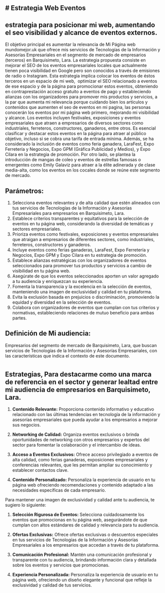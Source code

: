 ## # Estrategia Web Eventos

## estrategia para posicionar mi web, aumentando el seo visibilidad y alcance de eventos externos.

El objetivo principal es aumentar la relevancia de Mi Página web mundomejor.uk que ofrece mis servicios de Tecnologías de la Información y Asesorías Empresariales en el segmento de mercado de empresarios (terceros) en Barquisimeto, Lara. La estrategia propuesta consiste en mejorar el SEO de los eventos empresariales locales que actualmente tienen poca visibilidad en Google pero son conocidos a través de emisiones de radio o Instagram. Esta estrategia implica colocar los eventos de éstos terceros en un espacio de mi web,  optimizar el SEO relacionado a eventos de ese espacio y de la página para promocionar estos eventos, obteniendo en contraprestación acceso gratuito a eventos de pago y estableciendo alianzas con los organizadores para promover mis productos y servicios, a la par que aumenta mi relevancia porque cuidando bien los artículos y contenidos que aumenten el seo de eventos en mi pagina, las personas conocerán los eventos por mi página web primero, mejorando mi visibilidad y alcance. Los eventos incluyen festivales, exposiciones y eventos empresariales que atraen a empresarios de diversos sectores como industriales, ferreteros, constructores, ganaderos, entre otros. Es esencial clasificar y destacar estos eventos en la página para atraer al público objetivo, incluso si se cobra una tarifa de entrada mínima. Además, se ha considerado la inclusión de eventos como feria ganadera, LaraFest, Expo Ferretería y Negocios, Expo GPM (Gráfica Publicidad y Medios), y Expo Cilara en la estrategia de promoción. Por otro lado, se plantea la introducción de mangas de coleo y eventos de estrellas famosas o emergentes como Emily Galaviz para atraer a la élite adinerada y de clase media-alta, como los eventos en los cocales donde se reúne este segmento de mercado.

## Parámetros:

1. Selecciona eventos relevantes y de alta calidad que estén alineados con tus servicios de Tecnologías de la Información y Asesorías Empresariales para empresarios en Barquisimeto, Lara.
2. Establece criterios transparentes y equitativos para la selección de eventos en tu página web, considerando la diversidad de temáticas y sectores empresariales.
3. Prioriza eventos como festivales, exposiciones y eventos empresariales que atraigan a empresarios de diferentes sectores, como industriales, ferreteros, constructores y ganaderos.
4. Incluye eventos como ferias ganaderas, LaraFest, Expo Ferretería y Negocios, Expo GPM y Expo Cilara en tu estrategia de promoción.
5. Establece alianzas estratégicas con los organizadores de eventos seleccionados para promover tus productos y servicios a cambio de visibilidad en tu página web.
6. Asegúrate de que los eventos seleccionados aporten un valor agregado a tu audiencia y enriquezcan su experiencia.
7. Fomenta la transparencia y la excelencia en la selección de eventos, manteniendo una imagen de exclusividad y calidad en tu plataforma.
8. Evita la exclusión basada en prejuicios o discriminación, promoviendo la equidad y diversidad en la selección de eventos.
9. Colabora con organizadores de eventos que cumplan con tus criterios y normativas, estableciendo relaciones de mutuo beneficio para ambas partes.

## Definición de Mi  audiencia:

Empresarios del segmento de mercado de Barquisimeto, Lara, que buscan servicios de Tecnologías de la Información y Asesorías Empresariales, con las características que indica el contexto de este documento.

# 

## Estrategias, Para destacarme como una marca de referencia en el sector y generar lealtad entre mi audiencia de empresarios en Barquisimeto, Lara.

1. **Contenido Relevante:** Proporciona contenido informativo y educativo relacionado con las últimas tendencias en tecnología de la información y asesorías empresariales que pueda ayudar a los empresarios a mejorar sus negocios.

2. **Networking de Calidad:** Organiza eventos exclusivos o brinda oportunidades de networking con otros empresarios y expertos del sector para fomentar la colaboración y el intercambio de ideas.

3. **Acceso a Eventos Exclusivos:** Ofrece acceso privilegiado a eventos de alta calidad, como ferias ganaderas, exposiciones empresariales y conferencias relevantes, que les permitan ampliar su conocimiento y establecer contactos clave.

4. **Contenido Personalizado:** Personaliza la experiencia de usuario en tu página web ofreciendo recomendaciones y contenido adaptado a las necesidades específicas de cada empresario.

Para mantener una imagen de exclusividad y calidad ante tu audiencia, te sugiero lo siguiente:

1. **Selección Rigurosa de Eventos:** Selecciona cuidadosamente los eventos que promocionas en tu página web, asegurándote de que cumplan con altos estándares de calidad y relevancia para tu audiencia.

2. **Ofertas Exclusivas:** Ofrece ofertas exclusivas o descuentos especiales en tus servicios de Tecnologías de la Información y Asesorías Empresariales a los empresarios que accedan a través de tu plataforma.

3. **Comunicación Profesional:** Mantén una comunicación profesional y transparente con tu audiencia, brindando información clara y detallada sobre los eventos y servicios que promocionas.

4. **Experiencia Personalizada:** Personaliza la experiencia de usuario en tu página web, ofreciendo un diseño elegante y funcional que refleje la exclusividad y calidad de tus servicios.
